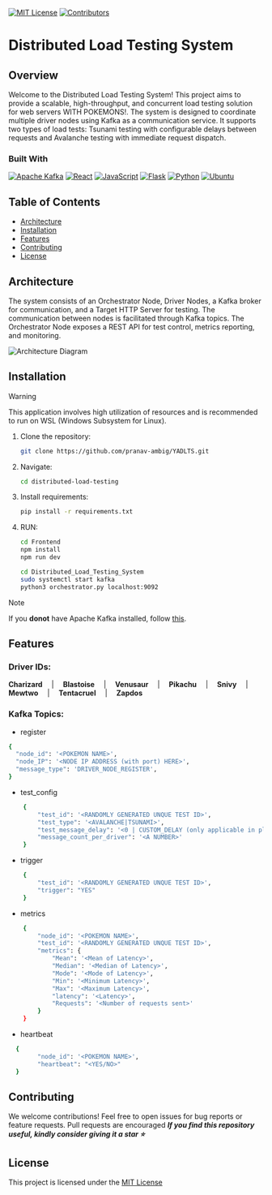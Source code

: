 [![MIT License][license-shield]][license-url]
[![Contributors][contributors-shield]][contributors-url]
# Distributed Load Testing System

## Overview

Welcome to the Distributed Load Testing System! This project aims to provide a scalable, high-throughput, and concurrent load testing solution for web servers WITH POKEMONS!. The system is designed to coordinate multiple driver nodes using Kafka as a communication service. It supports two types of load tests: Tsunami testing with configurable delays between requests and Avalanche testing with immediate request dispatch.

### Built With

[![Apache Kafka][Apache Kafka.js]][kafka-url]
[![React][React.js]][React-url]
[![JavaScript][Js.js]][Js-url]
[![Flask][Flask.js]][Flask-url]
[![Python][Python.js]][Python-url]
[![Ubuntu][Ubuntu.js]][Ubuntu-url]

## Table of Contents

- [Architecture](#architecture)
- [Installation](#Installation)
- [Features](#features)
- [Contributing](#contributing)
- [License](#license)

## Architecture

The system consists of an Orchestrator Node, Driver Nodes, a Kafka broker for communication, and a Target HTTP Server for testing. The communication between nodes is facilitated through Kafka topics. The Orchestrator Node exposes a REST API for test control, metrics reporting, and monitoring.

![Architecture Diagram](https://github.com/Cloud-Computing-Big-Data/RR-Team-11-Distributed-Load-Testing-System/blob/main/Architecture.png)

## Installation

> [!WARNING]
> This application involves high utilization of resources and is recommended to run on WSL (Windows Subsystem for Linux).

1. Clone the repository:

   ```bash
   git clone https://github.com/pranav-ambig/YADLTS.git
   ```
   
2. Navigate:

   ```bash
   cd distributed-load-testing
   ```
   
3. Install requirements:

   ```bash
   pip install -r requirements.txt
   ```
   
4. RUN:

   ```bash
   cd Frontend
   npm install
   npm run dev
   ```
   
   ```bash
   cd Distributed_Load_Testing_System
   sudo systemctl start kafka
   python3 orchestrator.py localhost:9092
   ```
>[!NOTE]
>If you **donot** have Apache Kafka installed, follow [this](https://github.com/pranav-ambig/YADLTS/blob/main/Kafka/installation.md).

## Features
### Driver IDs:
**Charizard** &emsp;|  &emsp;**Blastoise**  &emsp;|  &emsp;**Venusaur**  &emsp;|  &emsp;**Pikachu**  &emsp;|  &emsp;**Snivy**  &emsp;|  &emsp;**Mewtwo**  &emsp;|  &emsp;**Tentacruel**  &emsp;|  &emsp;**Zapdos**


### Kafka Topics:
* register
```bash
{
  "node_id": '<POKEMON NAME>',
  "node_IP": '<NODE IP ADDRESS (with port) HERE>',
  "message_type": 'DRIVER_NODE_REGISTER',
}
```
* test_config
```bash
    {
        "test_id": '<RANDOMLY GENERATED UNQUE TEST ID>',
        "test_type": '<AVALANCHE|TSUNAMI>',
        "test_message_delay": '<0 | CUSTOM_DELAY (only applicable in place of Tsunami testing)>',
        "message_count_per_driver": '<A NUMBER>'
    }
```
* trigger
```bash
    {
        "test_id": '<RANDOMLY GENERATED UNQUE TEST ID>',
        "trigger": "YES"
    }
```
* metrics
```bash
    {
        "node_id": '<POKEMON NAME>',
        "test_id": '<RANDOMLY GENERATED UNQUE TEST ID>',
        "metrics": {
            "Mean": '<Mean of Latency>',
            "Median": '<Median of Latency>',
            "Mode": '<Mode of Latency>',
            "Min": '<Minimum Latency>',
            "Max": '<Maximum Latency>',
            "latency": '<Latency>',
            "Requests": '<Number of requests sent>'
        }
    }
```
* heartbeat
```bash
  {
        "node_id": '<POKEMON NAME>',
        "heartbeat": "<YES/NO>"
  }
```

## Contributing
We welcome contributions! Feel free to open issues for bug reports or feature requests. Pull requests are encouraged
***If you find this repository useful, kindly consider giving it a star ⭐️***

## License
This project is licensed under the [MIT License](https://github.com/pranav-ambig/YADLTS/blob/main/MIT-LICENSE.txt)


<!-- MARKDOWN LINKS & IMAGES -->

[contributors-shield]: https://img.shields.io/github/contributors/pranav-ambig/YADLTS.svg?style=for-the-badge
[contributors-url]: https://github.com/pranav-ambig/YADLTS/graphs/contributors
[license-shield]: https://img.shields.io/github/license/othneildrew/Best-README-Template.svg?style=for-the-badge
[license-url]: https://github.com/pranav-ambig/YADLTS/blob/main/MIT-LICENSE.txt

[Apache Kafka.js]: https://img.shields.io/badge/Apache%20Kafka-000?style=for-the-badge&logo=apachekafka
[kafka-url]: https://kafka.apache.org/
[React.js]: https://img.shields.io/badge/React-20232A?style=for-the-badge&logo=react&logoColor=61DAFB
[React-url]: https://reactjs.org/
[Js.js]: https://img.shields.io/badge/JavaScript-F7DF1E?style=for-the-badge&logo=javascript&logoColor=black
[Js-url]: https://www.javascript.com/
[Flask.js]: https://img.shields.io/badge/Flask-000000?style=for-the-badge&logo=flask&logoColor=white
[Flask-url]: https://flask.palletsprojects.com/en/3.0.x/
[Python.js]: https://img.shields.io/badge/Python-3776AB?style=for-the-badge&logo=python&logoColor=white
[Python-url]: https://www.python.org
[Ubuntu.js]: https://img.shields.io/badge/Ubuntu-E95420?style=for-the-badge&logo=ubuntu&logoColor=white
[Ubuntu-url]: https://ubuntu.com/


